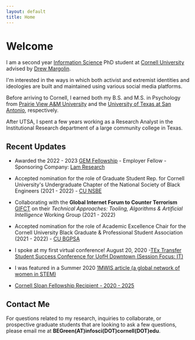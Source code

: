 ```yaml
---
layout: default
title: Home
---
```


# Welcome


I am a second year [Information Science](http://infosci.cornell.edu/) PhD student at [Cornell University](https://www.cornell.edu/) advised by [Drew Margolin](https://www.communication.cals.cornell.edu/people/drew-margolin/).

I'm interested in the ways in which both activist and extremist identities and ideologies are built and maintained using various social media platforms. 

Before arriving to Cornell, I earned both my B.S. and M.S. in Psychology from [Prairie View A&M University](https://www.pvamu.edu/cojjp/departments/psychology/) and the [University of Texas at San Antonio](https://hcap.utsa.edu/psychology/), respectively. 

After UTSA, I spent a few years working as a Research Analyst in the Institutional Research department of a large community college in Texas. 


## Recent Updates

* Awarded the 2022 - 2023 [GEM Fellowship](https://www.gemfellowship.org/) - Employer Fellow - Sponsoring Company: [Lam Research](https://www.lamresearch.com/)

* Accepted nomination for the role of Graduate Student Rep. for Cornell University's Undergraduate Chapter of the National Society of Black Engineers (2021 - 2022) - [CU NSBE](https://cornellnsbe.weebly.com/)

* Collaborating with the **Global Internet Forum to Counter Terrorism** [GIFCT](https://gifct.org/) on their *Technical Approaches: Tooling, Algorithms & Artificial Intelligence* Working Group (2021 - 2022) 

* Accepted nomination for the role of Academic Excellence Chair for the Cornell University Black Graduate & Professional Student Association (2021 - 2022) - [CU BGPSA](https://gradschool.cornell.edu/diversity-inclusion/student-organizations/)

* I spoke at my first virtual conference! August 20, 2020 -[TEx Transfer Student Success Conference for UofH Downtown (Session Focus: IT)](https://www.uhd.edu/transferstudents/accelerated-transfer-academy/Pages/default.aspx)

* I was featured in a Summer 2020 [1MWIS article (a global network of women in STEM)](https://www.1mwis.com/profiles/breanna-green)

* [Cornell Sloan Fellowship Recipient - 2020 - 2025](https://www.engineering.cornell.edu/engdiversity/current-students/graduate-students/diversity-fellowship-programs)



## Contact Me
For questions related to my research, inquiries to collaborate, or prospective graduate students that are looking to ask a few questions, please email me at __BEGreen(AT)infosci(DOT)cornell(DOT)edu__.


